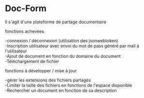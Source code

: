 # Doc-Form

Il s'agit d'une plateforme de partage documentaire

fonctions achevées

-connexion / déconnexion (utilisation des jsonwebtoken)</br>
-Inscription utilisateur avec envoi du mot de pass généré par mail à l'utilisateur</br>
-Ajout de document en fonction du domaine du document</br>
-Téléchargement de fichier</br>

fonctions à développer / mise à jour

-gérer les extensions des fichiers partagés</br>
-Limiter la taille des fichiers en fonctions de l'espace disponible</br>
-Rechercher un document en fonction de sa description</br>
